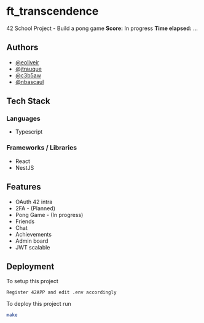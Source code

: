 
# ft_transcendence

42 School Project - Build a pong game
**Score:** In progress
**Time elapsed:** ...

## Authors

- [@eoliveir](https://github.com/Razgouls)
- [@jtrauque](https://github.com/jtrauque)
- [@c3b5aw](https://www.github.com/c3b5aw)
- [@nbascaul]()

## Tech Stack

### Languages

- Typescript

### Frameworks / Libraries

- React
- NestJS

## Features

- OAuth 42 intra
- 2FA               -   (Planned)
- Pong Game         -   (In progress)
- Friends
- Chat
- Achievements
- Admin board
- JWT scalable

## Deployment

To setup this project

```
Register 42APP and edit .env accordingly
```

To deploy this project run

```bash
make
```

